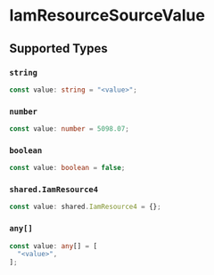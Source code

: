 # IamResourceSourceValue


## Supported Types

### `string`

```typescript
const value: string = "<value>";
```

### `number`

```typescript
const value: number = 5098.07;
```

### `boolean`

```typescript
const value: boolean = false;
```

### `shared.IamResource4`

```typescript
const value: shared.IamResource4 = {};
```

### `any[]`

```typescript
const value: any[] = [
  "<value>",
];
```

